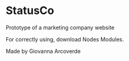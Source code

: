 # StatusCo
Prototype of a marketing company website

For correctly using, download Nodes Modules.

Made by Giovanna Arcoverde
